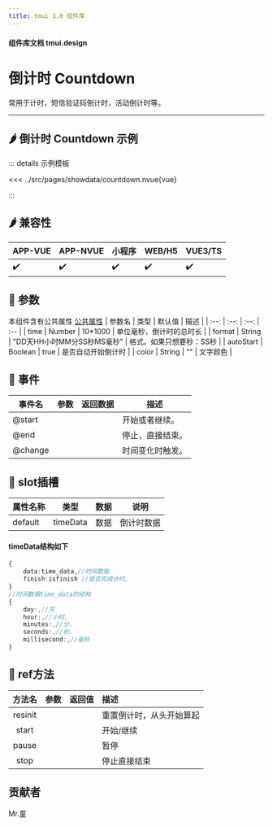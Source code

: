 ```yaml
---
title: tmui 3.0 组件库
---
```


<script setup>
import webview from '../components/mobileWebview.vue'
</script>

#### 组件库文档 tmui.design

# 倒计时 Countdown
常用于计时，短信验证码倒计时，活动倒计时等。

---

## :hot_pepper: 倒计时 Countdown 示例

<webview url="https://tmui.design/h5/#/pages/showdata/countdown"></webview>

::: details 示例模板

<<< ../src/pages/showdata/countdown.nvue{vue}

:::

## :hot_pepper: 兼容性

| APP-VUE | APP-NVUE | 小程序 | WEB/H5 | VUE3/TS |
| --- | --- | --- | --- | --- |
| :heavy_check_mark: | :heavy_check_mark: | :heavy_check_mark: | :heavy_check_mark: | :heavy_check_mark: |

## :seedling: 参数
本组件含有公共属性 [公共属性](/spec/组件公共样式.html)
| 参数名 | 类型 | 默认值 | 描述 |
| :--: | :--: | :--: | :-- |
| time | Number | 10*1000 | 单位毫秒，倒计时的总时长 |
| format | String | "DD天HH小时MM分SS秒MS毫秒" | 格式。如果只想要秒：SS秒 |
| autoStart | Boolean | true | 是否自动开始倒计时 |
| color | String | "" | 文字颜色 |

## :rose: 事件
| 事件名 | 参数 | 返回数据 | 描述 |
| --- | --- | --- | --- |
| @start |  |  | 开始或者继续。 |
| @end |  |  | 停止，直接结束。 |
| @change |  |  | 时间变化时触发。 |

## :corn: slot插槽
| 属性名称 | 类型 | 数据 | 说明 |
| --- | --- | --- | --- |
| default | timeData | 数据 | 倒计时数据 |

#### timeData结构如下
```ts
{
	data:time_data,//时间数据
	finish:isfinish //是否完成计时。
}
//时间数据time_data的结构
{
	day:,//天
	hour:,//小时,
	minutes:,//分.
	seconds:,//秒。
	millisecond:,//毫秒
}
```

## :green_salad: ref方法
| 方法名 | 参数 | 返回值 | 描述 |
| :--: | :--: | :--: | :-- |
| resinit |  |  | 重置倒计时，从头开始算起 |
| start |  |  | 开始/继续 |
| pause |  |  | 暂停 |
| stop |  |  | 停止直接结束 |

## 贡献者
Mr.童


